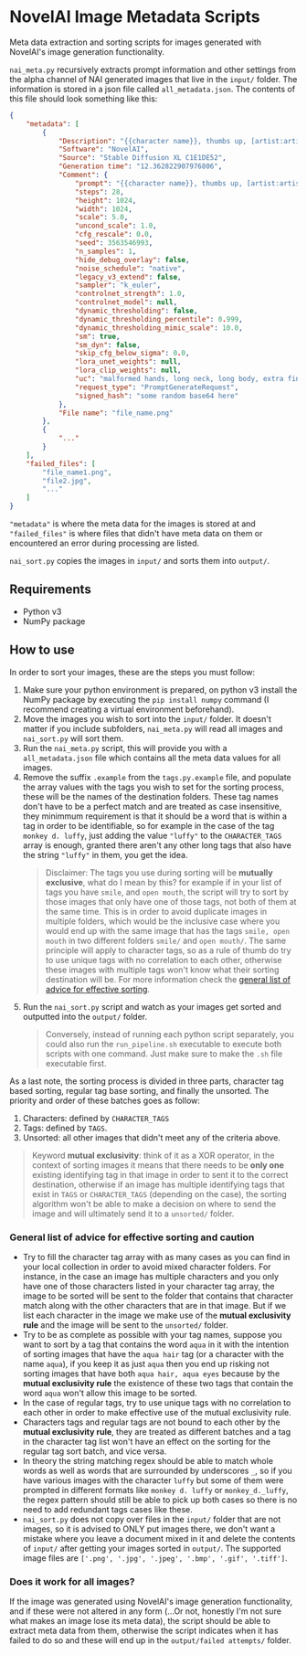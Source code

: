 # NovelAI Image Metadata Scripts

Meta data extraction and sorting scripts for images generated with NovelAI's image generation functionality.

`nai_meta.py` recursively extracts prompt information and other settings from the alpha channel of NAI generated images that live in the `input/` folder. The information is stored in a json file called `all_metadata.json`. The contents of this file should look something like this:
```json
{
    "metadata": [
        {
            "Description": "{{character name}}, thumbs up, [artist:artistname], etc",
            "Software": "NovelAI",
            "Source": "Stable Diffusion XL C1E1DE52",
            "Generation time": "12.362822907976806",
            "Comment": {
                "prompt": "{{character name}}, thumbs up, [artist:artistname], etc",
                "steps": 28,
                "height": 1024,
                "width": 1024,
                "scale": 5.0,
                "uncond_scale": 1.0,
                "cfg_rescale": 0.0,
                "seed": 3563546993,
                "n_samples": 1,
                "hide_debug_overlay": false,
                "noise_schedule": "native",
                "legacy_v3_extend": false,
                "sampler": "k_euler",
                "controlnet_strength": 1.0,
                "controlnet_model": null,
                "dynamic_thresholding": false,
                "dynamic_thresholding_percentile": 0.999,
                "dynamic_thresholding_mimic_scale": 10.0,
                "sm": true,
                "sm_dyn": false,
                "skip_cfg_below_sigma": 0.0,
                "lora_unet_weights": null,
                "lora_clip_weights": null,
                "uc": "malformed hands, long neck, long body, extra fingers, dark skin girl, mosaic, bad faces, bad face, bad eyes, bad feet, extra toes, earrings,  censor bar, censor bars,  @_@, glowing eyes, sketch, flat color,  bad shadow, uncoordinated body, unnatural body, fused breasts, bad breasts, eyepatch,",
                "request_type": "PromptGenerateRequest",
                "signed_hash": "some random base64 here"
            },
            "File name": "file_name.png"
        },
        {
            "..."
        }
    ],
    "failed_files": [
        "file_name1.png",
        "file2.jpg",
        "..."
    ]
}
```
`"metadata"` is where the meta data for the images is stored at and `"failed_files"` is where files that didn't have meta data on them or encountered an error during processing are listed.

`nai_sort.py` copies the images in `input/` and sorts them into `output/`. 

## Requirements

* Python v3
* NumPy package

## How to use

In order to sort your images, these are the steps you must follow:

1. Make sure your python environment is prepared, on python v3 install the NumPy package by executing the `pip install numpy` command (I recommend creating a virtual environment beforehand).
1. Move the images you wish to sort into the `input/` folder. It doesn't matter if you include subfolders, `nai_meta.py` will read all images and `nai_sort.py` will sort them.
2. Run the `nai_meta.py` script, this will provide you with a `all_metadata.json` file which contains all the meta data values for all images.
3. Remove the suffix `.example` from the `tags.py.example` file, and populate the array values with the tags you wish to set for the sorting process, these will be the names of the destination folders. These tag names don't have to be a perfect match and are treated as case insensitive, they minimmum requirement is that it should be a word that is within a tag in order to be identifiable, so for example in the case of the tag `monkey d. luffy`, just adding the value `"luffy"` to the `CHARACTER_TAGS` array is enough, granted there aren't any other long tags that also have the string `"luffy"` in them, you get the idea.
    > Disclaimer: The tags you use during sorting will be **mutually exclusive**, what do I mean by this? for example if in your list of tags you have `smile`, and `open mouth`, the script will try to sort by those images that only have one of those tags, not both of them at the same time. This is in order to avoid duplicate images in multiple folders, which would be the inclusive case where you would end up with the same image that has the tags `smile, open mouth` in two different folders `smile/` and `open mouth/`. The same principle will apply to character tags, so as a rule of thumb do try to use unique tags with no correlation to each other, otherwise these images with multiple tags won't know what their sorting destination will be. For more information check the [general list of advice for effective sorting](#general-list-of-advice-for-effective-sorting).
4. Run the `nai_sort.py` script and watch as your images get sorted and outputted into the `output/` folder.
    > Conversely, instead of running each python script separately, you could also run the `run_pipeline.sh` executable to execute both scripts with one command. Just make sure to make the `.sh` file executable first.

As a last note, the sorting process is divided in three parts, character tag based sorting, regular tag base sorting, and finally the unsorted. The priority and order of these batches goes as follow:
1. Characters: defined by `CHARACTER_TAGS`
2. Tags: defined by `TAGS`.
3. Unsorted: all other images that didn't meet any of the criteria above.

> Keyword **mutual exclusivity**: think of it as a XOR operator, in the context of sorting images it means that there needs to be **only one** existing identifying tag in that image in order to sent it to the correct destination, otherwise if an image has multiple identifying tags that exist in `TAGS` or `CHARACTER_TAGS` (depending on the case), the sorting algorithm won't be able to make a decision on where to send the image and will ultimately send it to a `unsorted/` folder.

### General list of advice for effective sorting and caution

* Try to fill the character tag array with as many cases as you can find in your local collection in order to avoid mixed character folders. For instance, in the case an image has multiple characters and you only have one of those characters listed in your character tag array, the image to be sorted will be sent to the folder that contains that character match along with the other characters that are in that image. But if we list each character in the image we make use of the **mutual exclusivity rule** and the image will be sent to the `unsorted/` folder.
* Try to be as complete as possible with your tag names, suppose you want to sort by a tag that contains the word `aqua` in it with the intention of sorting images that have the `aqua hair` tag (or a character with the name `aqua`), if you keep it as just `aqua` then you end up risking not sorting images that have both `aqua hair, aqua eyes` because by the **mutual exclusivity rule** the existence of these two tags that contain the word `aqua` won't allow this image to be sorted.
* In the case of regular tags, try to use unique tags with no correlation to each other in order to make effective use of the mutual exclusivity rule.
* Characters tags and regular tags are not bound to each other by the **mutual exclusivity rule**, they are treated as different batches and a tag in the character tag list won't have an effect on the sorting for the regular tag sort batch, and vice versa.
* In theory the string matching regex should be able to match whole words as well as words that are surrounded by underscores `_`, so if you have various images with the character `luffy` but some of them were prompted in different formats like `monkey d. luffy` or `monkey_d._luffy`, the regex pattern should still be able to pick up both cases so there is no need to add redundant tags cases like these.
* `nai_sort.py` does not copy over files in the `input/` folder that are not images, so it is advised to ONLY put images there, we don't want a mistake where you leave a document mixed in it and delete the contents of `input/` after getting your images sorted in `output/`. The supported image files are `['.png', '.jpg', '.jpeg', '.bmp', '.gif', '.tiff']`.

### Does it work for all images?

If the image was generated using NovelAI's image generation functionality, and if these were not altered in any form (...Or not, honestly I'm not sure what makes an image lose its meta data), the script should be able to extract meta data from them, otherwise the script indicates when it has failed to do so and these will end up in the `output/failed attempts/` folder.